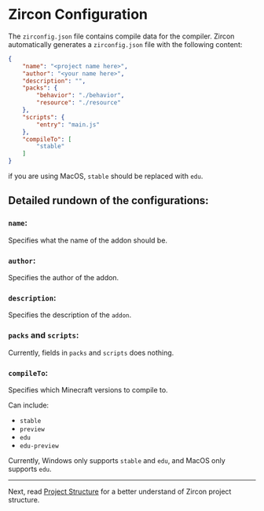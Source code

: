 # Zircon Configuration

The `zirconfig.json` file contains compile data for the compiler. Zircon automatically generates a `zirconfig.json` file with the following content:
```json
{
    "name": "<project name here>",
	"author": "<your name here>",
    "description": "",
	"packs": {
		"behavior": "./behavior",
		"resource": "./resource"
	},
    "scripts": {
        "entry": "main.js"
    },
    "compileTo": [
		"stable"
	]
}
```
if you are using MacOS, `stable` should be replaced with `edu`.

## Detailed rundown of the configurations:

### `name`:
Specifies what the name of the addon should be.

### `author`:
Specifies the author of the addon.

### `description`:
Specifies the description of the `addon`.

### `packs` and `scripts`:
Currently, fields in `packs` and `scripts` does nothing.

### `compileTo`:
Specifies which Minecraft versions to compile to.

Can include:
- `stable`
- `preview`
- `edu`
- `edu-preview`

Currently, Windows only supports `stable` and `edu`, and MacOS only supports `edu`.

---

Next, read [Project Structure](./project-structure.md) for a better understand of Zircon project structure.

